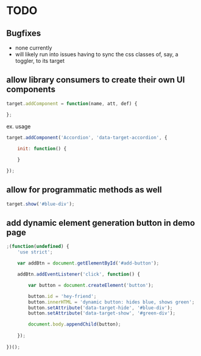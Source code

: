 
# TODO

## Bugfixes

- none currently
- will likely run into issues having to sync the css classes of, say, a toggler, to its target

## allow library consumers to create their own UI components

```javascript
target.addComponent = function(name, att, def) {

};
```

ex. usage

```javascript
target.addComponent('Accordion', 'data-target-accordion', {
	
	init: function() {

	}

});
```

## allow for programmatic methods as well

```javascript
target.show('#blue-div');
```

## add dynamic element generation button in demo page

```javascript
;(function(undefined) {
	'use strict';

	var addBtn = document.getElementById('#add-button');

	addBtn.addEventListener('click', function() {

		var button = document.createElement('button');

		button.id = 'hey-friend';
		button.innerHTML = 'dynamic button: hides blue, shows green';
		button.setAttribute('data-target-hide', '#blue-div');
		button.setAttribute('data-target-show', '#green-div');

		document.body.appendChild(button);
	
	});
	
})();
```